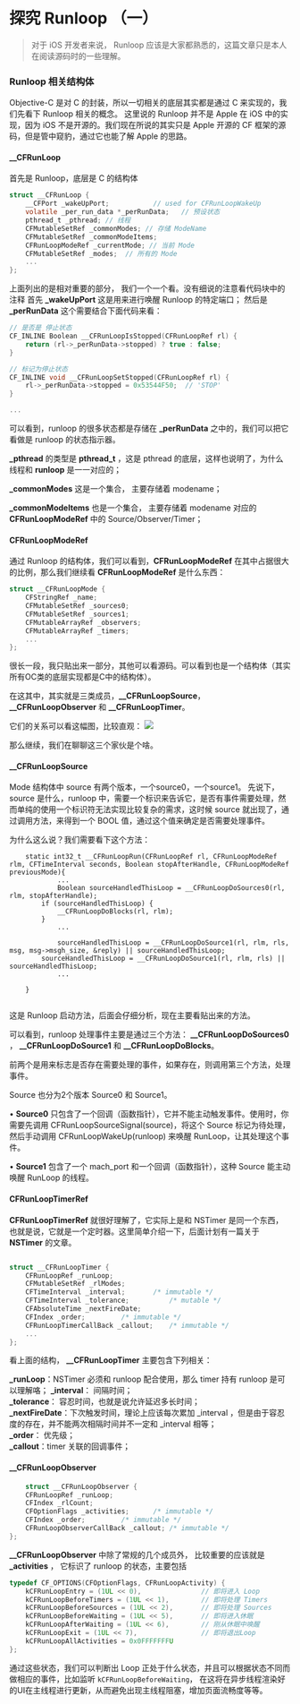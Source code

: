# 探究 Runloop （一）
>对于 iOS 开发者来说， Runloop 应该是大家都熟悉的，这篇文章只是本人在阅读源码时的一些理解。

### Runloop 相关结构体

Objective-C 是对 C 的封装，所以一切相关的底层其实都是通过 C 来实现的，我们先看下 Runloop 相关的概念。
这里说的 Runloop 并不是 Apple 在 iOS 中的实现，因为 iOS 不是开源的。我们现在所说的其实只是 Apple 开源的 CF 框架的源码，但是管中窥豹，通过它也能了解 Apple 的思路。

#### __CFRunLoop
首先是 Runloop，底层是 C 的结构体

``` C
struct __CFRunLoop {
    __CFPort _wakeUpPort;			// used for CFRunLoopWakeUp 
    volatile _per_run_data *_perRunData;   // 预设状态
    pthread_t _pthread; // 线程
    CFMutableSetRef _commonModes; // 存储 ModeName
    CFMutableSetRef _commonModeItems; 
    CFRunLoopModeRef _currentMode; // 当前 Mode
    CFMutableSetRef _modes;  // 所有的 Mode
    ...
};
```

上面列出的是相对重要的部分， 我们一个一个看。没有细说的注意看代码块中的注释
首先 **_wakeUpPort** 这是用来进行唤醒 Runloop 的特定端口；
然后是 **_perRunData** 这个需要结合下面代码来看：

``` C
// 是否是 停止状态
CF_INLINE Boolean __CFRunLoopIsStopped(CFRunLoopRef rl) {
    return (rl->_perRunData->stopped) ? true : false;
}

// 标记为停止状态
CF_INLINE void __CFRunLoopSetStopped(CFRunLoopRef rl) {
    rl->_perRunData->stopped = 0x53544F50;	// 'STOP'
}

...

```

可以看到，runloop 的很多状态都是存储在 **_perRunData** 之中的，我们可以把它看做是 runloop 的状态指示器。

**_pthread** 的类型是 **pthread_t** ，这是 pthread 的底层，这样也说明了，为什么线程和 **runloop** 是一一对应的；

**_commonModes** 这是一个集合， 主要存储着 modename；

**_commonModeItems** 也是一个集合， 主要存储着 modename 对应的 **CFRunLoopModeRef** 中的 Source/Observer/Timer；

#### CFRunLoopModeRef

通过 Runloop 的结构体，我们可以看到，**CFRunLoopModeRef** 在其中占据很大的比例，那么我们继续看 **CFRunLoopModeRef** 是什么东西：

``` C
struct __CFRunLoopMode {
    CFStringRef _name;
    CFMutableSetRef _sources0;
    CFMutableSetRef _sources1;
    CFMutableArrayRef _observers;
    CFMutableArrayRef _timers;
    ...
};
```

很长一段，我只贴出来一部分，其他可以看源码。可以看到也是一个结构体（其实所有OC类的底层实现都是C中的结构体）。

在这其中，其实就是三类成员，**__CFRunLoopSource**， **__CFRunLoopObserver** 和 **__CFRunLoopTimer**。   

它们的关系可以看这幅图，比较直观：
![](https://blog.ibireme.com/wp-content/uploads/2015/05/RunLoop_0.png)

那么继续，我们在聊聊这三个家伙是个啥。

#### __CFRunLoopSource

Mode 结构体中 source 有两个版本，一个source0，一个source1。
先说下，source 是什么，runloop 中，需要一个标识来告诉它，是否有事件需要处理，然而单纯的使用一个标识符无法实现比较复杂的需求，这时候 source 就出现了，通过调用方法，来得到一个 BOOL 值，通过这个值来确定是否需要处理事件。

为什么这么说？我们需要看下这个方法：

```
	static int32_t __CFRunLoopRun(CFRunLoopRef rl, CFRunLoopModeRef rlm, CFTimeInterval seconds, Boolean stopAfterHandle, CFRunLoopModeRef previousMode){
			...
			Boolean sourceHandledThisLoop = __CFRunLoopDoSources0(rl, rlm, stopAfterHandle);
	    if (sourceHandledThisLoop) {
            __CFRunLoopDoBlocks(rl, rlm);
	    }
			...
			
			sourceHandledThisLoop = __CFRunLoopDoSource1(rl, rlm, rls, msg, msg->msgh_size, &reply) || sourceHandledThisLoop;
	    sourceHandledThisLoop = __CFRunLoopDoSource1(rl, rlm, rls) || sourceHandledThisLoop;
			...
	
	}
	
```

这是 Runloop 启动方法，后面会仔细分析，现在主要看贴出来的方法。

可以看到，runloop 处理事件主要是通过三个方法：
**__CFRunLoopDoSources0** ， **__CFRunLoopDoSource1** 和 **__CFRunLoopDoBlocks**。 

前两个是用来标志是否存在需要处理的事件，如果存在，则调用第三个方法，处理事件。

Source 也分为2个版本 Source0 和 Source1。

• **Source0** 只包含了一个回调（函数指针），它并不能主动触发事件。使用时，你需要先调用 CFRunLoopSourceSignal(source)，将这个 Source 标记为待处理，然后手动调用 CFRunLoopWakeUp(runloop) 来唤醒 RunLoop，让其处理这个事件。

• **Source1** 包含了一个 mach_port 和一个回调（函数指针），这种 Source 能主动唤醒 RunLoop 的线程。


#### CFRunLoopTimerRef

**CFRunLoopTimerRef** 就很好理解了，它实际上是和 NSTimer 是同一个东西，也就是说，它就是一个定时器。这里简单介绍一下，后面计划有一篇关于 **NSTimer** 的文章。

```C

struct __CFRunLoopTimer {
    CFRunLoopRef _runLoop;
    CFMutableSetRef _rlModes;
    CFTimeInterval _interval;		/* immutable */
    CFTimeInterval _tolerance;          /* mutable */
    CFAbsoluteTime _nextFireDate;
    CFIndex _order;			/* immutable */
    CFRunLoopTimerCallBack _callout;	/* immutable */
    ...
};

```
看上面的结构， **__CFRunLoopTimer** 主要包含下列相关：

**_runLoop**：NSTimer 必须和 runloop 配合使用，那么 timer 持有 runloop 是可以理解咯； 
**_interval**： 间隔时间；  
**_tolerance**： 容忍时间，也就是说允许延迟多长时间；  
**_nextFireDate**：下次触发时间，理论上应该每次累加 _interval ，但是由于容忍度的存在，并不能两次相隔时间并不一定和 _interval 相等；  
**_order**： 优先级；  
**_callout**：timer 关联的回调事件；   

#### __CFRunLoopObserver

```C
    struct __CFRunLoopObserver {
    CFRunLoopRef _runLoop;
    CFIndex _rlCount;
    CFOptionFlags _activities;		/* immutable */
    CFIndex _order;			/* immutable */
    CFRunLoopObserverCallBack _callout;	/* immutable */
};
```

**__CFRunLoopObserver** 中除了常规的几个成员外， 比较重要的应该就是 **_activities** ， 它标识了 runloop 的状态，主要包括  

```C
typedef CF_OPTIONS(CFOptionFlags, CFRunLoopActivity) {
    kCFRunLoopEntry = (1UL << 0),               // 即将进入 Loop
    kCFRunLoopBeforeTimers = (1UL << 1),        // 即将处理 Timers
    kCFRunLoopBeforeSources = (1UL << 2),       // 即将处理 Sources
    kCFRunLoopBeforeWaiting = (1UL << 5),       // 即将进入休眠
    kCFRunLoopAfterWaiting = (1UL << 6),        // 刚从休眠中唤醒
    kCFRunLoopExit = (1UL << 7),                // 即将退出Loop
    kCFRunLoopAllActivities = 0x0FFFFFFFU
};

```

通过这些状态，我们可以判断出 Loop 正处于什么状态，并且可以根据状态不同而做相应的事件，比如监听 ```kCFRunLoopBeforeWaiting```， 在这将在异步线程渲染好的UI在主线程进行更新，从而避免出现主线程阻塞，增加页面流畅度等等。







